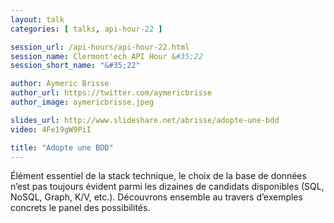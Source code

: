 ```yaml
---
layout: talk
categories: [ talks, api-hour-22 ]

session_url: /api-hours/api-hour-22.html
session_name: Clermont'ech API Hour &#35;22
session_short_name: "&#35;22"

author: Aymeric Brisse
author_url: https://twitter.com/aymericbrisse
author_image: aymericbrisse.jpeg

slides_url: http://www.slideshare.net/abrisse/adopte-une-bdd
video: 4Fe19gW9PiI

title: "Adopte une BDD"
---
```


Élément essentiel de la stack technique, le choix de la base de données n’est pas toujours évident parmi les dizaines de candidats disponibles (SQL, NoSQL, Graph, K/V, etc.). Découvrons ensemble au travers d’exemples concrets le panel des possibilités.
